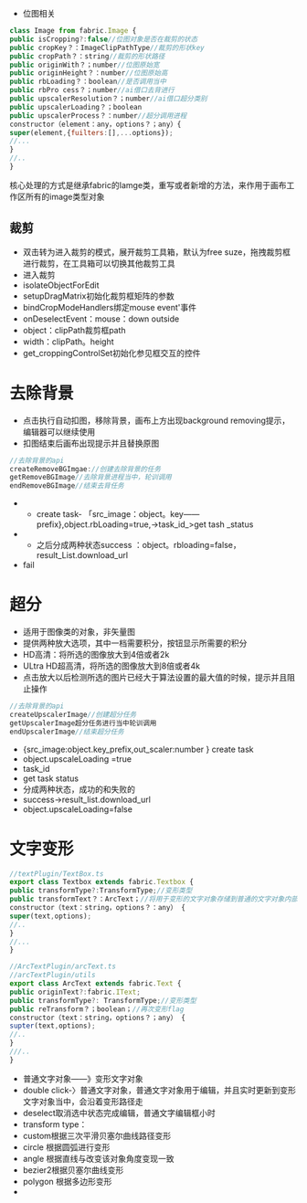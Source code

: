 - 位图相关

```js
class Image from fabric.Image {
public isCropping?:false//位图对象是否在裁剪的状态
public cropKey？：ImageClipPathType//裁剪的形状key
public cropPath？：string//裁剪的形状路径
public originWith？；number//位图原始宽
public originHeight？：number//位图原始高
public rbLoading？：boolean//是否调用当中
public rbPro cess？；number//ai借口去背进行
public upscalerResolution？；number//ai借口超分类别
public upscalerLoading？；boolean
public upscalerProcess？：number//超分调用进程
constructor（element：any，options？；any）{
super(element,{fuilters:[],...options});
//...
}
//..
}
```

核心处理的方式是继承fabric的Iamge类，重写或者新增的方法，来作用于画布工作区所有的image类型对象
## 裁剪
- 双击转为进入裁剪的模式，展开裁剪工具箱，默认为free suze，拖拽裁剪框进行裁剪，在工具箱可以切换其他裁剪工具
- 进入裁剪
- isolateObjectForEdit
- setupDragMatrix初始化裁剪框矩阵的参数
- bindCropModeHandlers绑定mouse event'事件
- onDeselectEvent：mouse：down outside
- object：clipPath裁剪框path
- width：clipPath。height
- get_croppingControlSet初始化参见框交互的控件
# 去除背景
- 点击执行自动扣图，移除背景，画布上方出现background removing提示，编辑器可以继续使用
- 扣图结束后画布出现提示并且替换原图

```js
//去除背景的api
createRemoveBGImgae://创建去除背景的任务
getRemoveBGImage//去除背景进程当中，轮训调用
endRemoveBGImage//结束去背任务
```
- - create task- 「src_image：object。key——prefix},object.rbLoading=true,->task_id_>get tash _status
- - 之后分成两种状态success ：object。rbloading=false，result_List.download_url
- fail
 
# 超分
- 适用于图像类的对象，非矢量图
- 提供两种放大选项，其中一档需要积分，按钮显示所需要的积分
- HD高清：将所选的图像放大到4倍或者2k
- ULtra HD超高清，将所选的图像放大到8倍或者4k
- 点击放大以后检测所选的图片已经大于算法设置的最大值的时候，提示并且阻止操作
```js
//去除背景的api
createUpscalerImage//创建超分任务
getUpscalerImage超分任务进行当中轮训调用
endUpscalerImage//结束超分任务
```

- {src_image:object.key_prefix,out_scaler:number } create task 
- object.upscaleLoading =true
- task_id
- get task status
- 分成两种状态，成功的和失败的
- success->result_list.download_url
- object.upscaleLoading=false

# 文字变形
```js
//textPlugin/TextBox.ts
export class Textbox extends fabric.Textbox {
public transformType?:TransformType;//变形类型
public transformText？：ArcText；//将用于变形的文字对象存储到普通的文字对象内部
constructor（text：string，options？：any） {
super(text,options);
//..
}
//...
}
```

```js
//ArcTextPlugin/arcText.ts
//arcTextPlugin/utils
export class ArcText extends fabric.Text {
public originText?:fabric.IText;
public transformType?: TransformType;//变形类型
public reTransform？；boolean；//再次变形flag
constructor（text：string，options？；any） {
supter(text,options);
//..
}
///..
}
```

- 普通文字对象——》变形文字对象
- double click-〉普通文字对象，普通文字对象用于编辑，并且实时更新到变形文字对象当中，会沿着变形路径走
- deselect取消选中状态完成编辑，普通文字编辑框小时
- transform type：
- custom根据三次平滑贝塞尔曲线路径变形
- circle 根据圆弧进行变形
- angle 根据直线与改变该对象角度变现一致
- bezier2根据贝塞尔曲线变形
- polygon 根据多边形变形
- 
